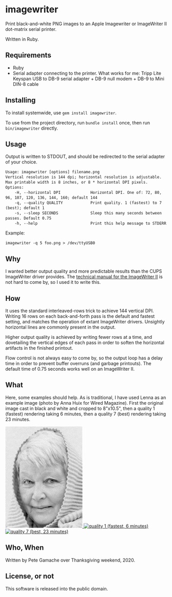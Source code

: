# imagewriter

Print black-and-white PNG images to an Apple Imagewriter or ImageWriter II
dot-matrix serial printer.

Written in Ruby.

## Requirements

* Ruby
* Serial adapter connecting to the printer. What works for me:
  Tripp Lite Keyspan USB to DB-9 serial adapter + DB-9 null modem + DB-9
  to Mini DIN-8 cable

## Installing

To install systemwide, use `gem install imagewriter`.

To use from the project directory, run `bundle install` once, then
run `bin/imagewriter` directly.

## Usage

Output is written to STDOUT, and should be redirected to the serial
adapter of your choice.

```
Usage: imagewriter [options] filename.png
Vertical resolution is 144 dpi; horizontal resolution is adjustable.
Max printable width is 8 inches, or 8 * horizontal DPI pixels.
Options:
    -H, --horizontal DPI             Horizontal DPI. One of: 72, 80, 96, 107, 120, 136, 144, 160; default 144
    -q, --quality QUALITY            Print quality. 1 (fastest) to 7 (best); default 1
    -s, --sleep SECONDS              Sleep this many seconds between passes. Default 0.75
    -h, --help                       Print this help message to STDERR
```

Example:

```
imagewriter -q 5 foo.png > /dev/ttyUSB0
```

## Why

I wanted better output quality and more predictable results than the
CUPS ImageWriter driver provides. The [technical manual for the
ImageWriter II](https://www.apple.asimov.net/documentation/hardware/printers/Apple%20ImageWriter%20II%20Technical%20Reference%20Manual.pdf)
is not hard to come by, so I used it to write this.

## How

It uses the standard interleaved-rows trick to achieve 144 vertical DPI.
Writing 16 rows on each back-and-forth pass is the default and fastest
setting, and matches the operation of extant ImageWriter drivers.
Unsightly horizontal lines are commonly present in the output.

Higher output quality is achieved by writing fewer rows at a time,
and dovetailing the vertical edges of each pass in order to soften the
horizontal artifacts in the finished printout.

Flow control is not always easy to come by, so the output loop has a
delay time in order to prevent buffer overruns (and garbage printouts).
The default time of 0.75 seconds works well on an ImageWriter II.

## What

Here, some examples should help. As is traditional, I have used Lenna
as an example image (photo by Anna Huix for Wired Magazine). First the
original image cast in black and white and cropped to 8"x10.5",
then a quality 1 (fastest) rendering taking 6 minutes,
then a quality 7 (best) rendering taking 23 minutes.

<a href=images/lenna-bw-144.png>
<img src="images/lenna-bw-144.png" width=240 alt="original b&w image">
</a>

<a href=images/lenna-quality-1.png>
<img src="images/lenna-quality-1.png" width=240 alt="quality 1 (fastest, 6 minutes)">
</a>

<a href=images/lenna-quality-7.png>
<img src="images/lenna-quality-7.png" width=240 alt="quality 7 (best, 23 minutes)">
</a>

## Who, When

Written by Pete Gamache over Thanksgiving weekend, 2020.

## License, or not

This software is released into the public domain.

